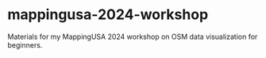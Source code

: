 # mappingusa-2024-workshop
Materials for my MappingUSA 2024 workshop on OSM data visualization for beginners.
